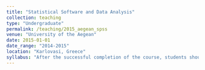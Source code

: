 ```yaml
---
title: "Statistical Software and Data Analysis"
collection: teaching
type: "Undergraduate"
permalink: /teaching/2015_aegean_spss
venue: "University of the Aegean"
date: 2015-01-01
date_range: "2014-2015"
location: "Karlovasi, Greece"
syllabus: "After the successful completion of the course, students should be able to: (i) perform statistical data analyses and (ii) prepare statistical reports in a basic level (SPSS, R)."
---
```


